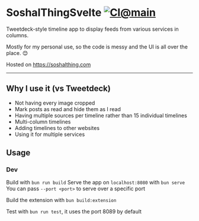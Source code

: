 # SoshalThingSvelte [![CI@main](https://github.com/misabiko/SoshalThingSvelte/actions/workflows/ci.yml/badge.svg?branch=main "CI@main")](https://github.com/misabiko/SoshalThingSvelte/actions/workflows/ci.yml)

Tweetdeck-style timeline app to display feeds from various services in columns.

Mostly for my personal use, so the code is messy and the UI is all over the place. 😊

Hosted on https://soshalthing.com

---
## Why I use it (vs Tweetdeck)
- Not having every image cropped
- Mark posts as read and hide them as I read
- Having multiple sources per timeline rather than 15 individual timelines
- Multi-column timelines
- Adding timelines to other websites
- Using it for multiple services

## Usage

### Dev
Build with `bun run build`
Serve the app  on `localhost:8080` with `bun serve`
You can pass `--port <port>` to serve over a specific port

Build the extension with `bun build:extension`

Test with `bun run test`, it uses the port 8089 by default

[//]: # (TODO +2 Fix svelte-fa)
[//]: # (    or replace with @fortawesome/svelte-fontawesome)
[//]: # (TODO +1 Add extension popup to inject soshal)
[//]: # (TODO +1 Make eslint work for svelte files scripts)
[//]: # (TODO +1 Persist auto refresh)
[//]: # (TODO Activate rune mode)
[//]: # (TODO Rename favviewer to injected)
[//]: # (TODO Add "one time endpoints" to timeline options)
[//]: # (TODO Print vscode's problems)
[//]: # (TODO "Third-party cookie will be blocked in future Chrome versions as part of Privacy Sandbox.")
[//]: # (TODO Filter for "article from X service")
[//]: # (TODO Lint github workflows)
[//]: # (TODO Cleanup packages)
[//]: # (TODO Go through project's TODOs)